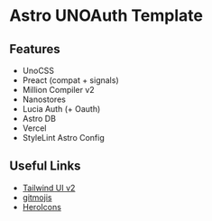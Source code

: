 # Astro UNOAuth Template

## Features

- UnoCSS
- Preact (compat + signals)
- Million Compiler v2
- Nanostores
- Lucia Auth (+ Oauth)
- Astro DB
- Vercel
- StyleLint Astro Config

## Useful Links

- [Tailwind UI v2](https://tailwind-template-santosharron.netlify.app)
- [gitmojis](https://gitmoji.dev)
- [HeroIcons](https://icones.js.org/collection/heroicons-outline)
